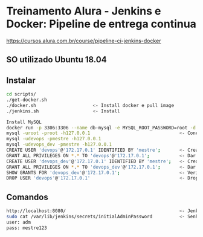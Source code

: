 # Treinamento Alura - Jenkins e Docker: Pipeline de entrega continua
https://cursos.alura.com.br/course/pipeline-ci-jenkins-docker

## SO utilizado Ubuntu 18.04

## Instalar
```bash
cd scripts/
./get-docker.sh
./docker.sh                     <- Install docker e pull image
./jenkins.sh                    <- Install

Install MySQL
docker run -p 3306:3306 --name db-mysql -e MYSQL_ROOT_PASSWORD=root -d mysql:latest 
mysql -uroot -proot -h127.0.0.1                                 <- Conectar
mysql -udevops -pmestre -h127.0.0.1
mysql -udevops_dev -pmestre -h127.0.0.1
CREATE USER 'devops'@'172.17.0.1' IDENTIFIED BY 'mestre';       <- Create user
GRANT ALL PRIVILEGES ON *.* TO 'devops'@'172.17.0.1';           <- Dar privilégio
CREATE USER 'devops_dev'@'172.17.0.1' IDENTIFIED BY 'mestre';   <- Create user
GRANT ALL PRIVILEGES ON *.* TO 'devops_dev'@'172.17.0.1';       <- Dar privilégio
SHOW GRANTS FOR 'devops_dev'@'172.17.0.1';                      <- Verificar se deu certo
DROP USER 'devops'@'172.17.0.1'                                 <- Drop
```

## Comandos
```bash
http://localhost:8080/                                          <- Jenkins
sudo cat /var/lib/jenkins/secrets/initialAdminPassword          <- Senha Jenkins, instalar os plugins default
user: adm
pass: mestre123
```
